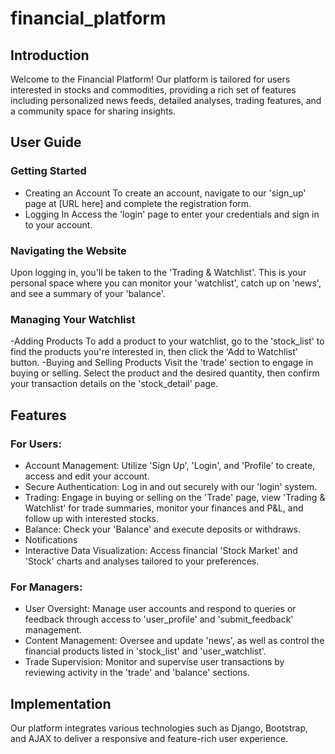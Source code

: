 # financial_platform

## Introduction
Welcome to the Financial Platform! Our platform is tailored for users interested in stocks and commodities, providing a rich set of features including personalized news feeds, detailed analyses, trading features, and a community space for sharing insights.

## User Guide
### Getting Started
- Creating an Account
To create an account, navigate to our 'sign_up' page at [URL here] and complete the registration form.
- Logging In
Access the 'login' page to enter your credentials and sign in to your account.

### Navigating the Website
Upon logging in, you'll be taken to the 'Trading & Watchlist'. This is your personal space where you can monitor your 'watchlist', catch up on 'news', and see a summary of your 'balance'.

### Managing Your Watchlist
-Adding Products
To add a product to your watchlist, go to the 'stock_list' to find the products you're interested in, then click the 'Add to Watchlist' button.
-Buying and Selling Products
Visit the 'trade' section to engage in buying or selling. Select the product and the desired quantity, then confirm your transaction details on the 'stock_detail' page.

## Features
### For Users:
- Account Management: Utilize 'Sign Up', 'Login', and 'Profile' to create, access and edit your account.
- Secure Authentication: Log in and out securely with our 'login' system.
- Trading: Engage in buying or selling on the 'Trade' page, view 'Trading & Watchlist' for trade summaries, monitor your finances and P&L, and follow up with interested stocks. 
- Balance: Check your 'Balance' and execute deposits or withdraws.
- Notifications
- Interactive Data Visualization: Access financial 'Stock Market' and 'Stock' charts and analyses tailored to your preferences.

### For Managers:
- User Oversight: Manage user accounts and respond to queries or feedback through access to 'user_profile' and 'submit_feedback' management.
- Content Management: Oversee and update 'news', as well as control the financial products listed in 'stock_list' and 'user_watchlist'.
- Trade Supervision: Monitor and supervise user transactions by reviewing activity in the 'trade' and 'balance' sections.

## Implementation
Our platform integrates various technologies such as Django, Bootstrap, and AJAX to deliver a responsive and feature-rich user experience.

